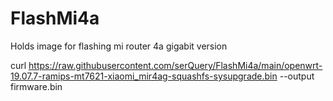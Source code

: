 # FlashMi4a
Holds image for flashing mi router 4a gigabit version

curl https://raw.githubusercontent.com/serQuery/FlashMi4a/main/openwrt-19.07.7-ramips-mt7621-xiaomi_mir4ag-squashfs-sysupgrade.bin --output firmware.bin
